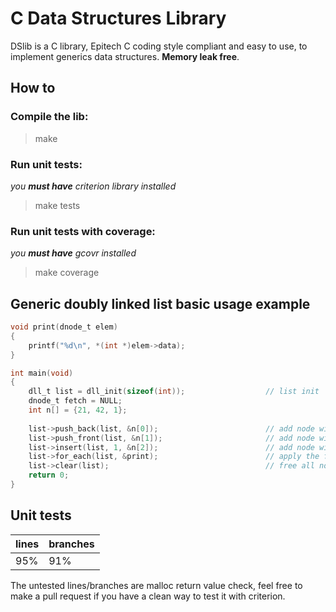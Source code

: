 # C Data Structures Library
DSlib is a C library, Epitech C coding style compliant and easy to use, to implement generics data structures.
**Memory leak free**. 

## How to
### Compile the lib:
> make
### Run unit tests:
*you **must have** criterion library installed*
> make tests
### Run unit tests with coverage:
*you **must have** gcovr installed*
> make coverage

## Generic doubly linked list basic usage example
```c
void print(dnode_t elem)
{
    printf("%d\n", *(int *)elem->data);
}

int main(void)
{
    dll_t list = dll_init(sizeof(int));                  // list init
    dnode_t fetch = NULL;
    int n[] = {21, 42, 1};
    
    list->push_back(list, &n[0]);                        // add node with value 21 at the end
    list->push_front(list, &n[1]);                       // add node with value 42 at the begining
    list->insert(list, 1, &n[2]);                        // add node with value 1 at index 1
    list->for_each(list, &print);                        // apply the function print to all nodes
    list->clear(list);                                   // free all nodes and list
    return 0;
}
```

## Unit tests

lines | branches
----- | --------
 95%  |   91%

The untested lines/branches are malloc return value check, feel free to make a pull request if you have a clean way to test it with criterion.
